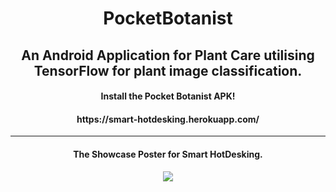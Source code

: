 <h1 align="center"><b>PocketBotanist</b></h1>
<h2 align="center">An Android Application for Plant Care utilising TensorFlow for plant image classification.</h2>
<h4 align="center">Install the Pocket Botanist APK!</h4>
<h4 align="center">https://smart-hotdesking.herokuapp.com/</h4>
<hr>
<h4 align="center">The Showcase Poster for Smart HotDesking.</h4>
<p align="center">
  <img src="https://i.imgur.com/KZ7r8sV.png">
</p>
